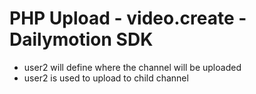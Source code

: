 # PHP Upload - video.create - Dailymotion SDK

- user2 will define where the channel will be uploaded
- user2 is used to upload to child channel
